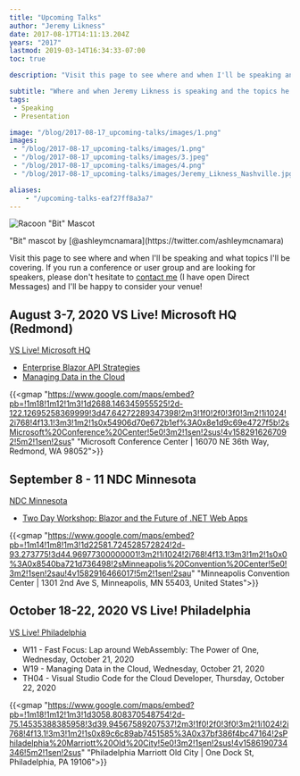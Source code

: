 ```yaml
---
title: "Upcoming Talks"
author: "Jeremy Likness"
date: 2017-08-17T14:11:13.204Z
years: "2017"
lastmod: 2019-03-14T16:34:33-07:00
toc: true

description: "Visit this page to see where and when I'll be speaking and what topics I'll be covering."

subtitle: "Where and when Jeremy Likness is speaking and the topics he will cover."
tags:
 - Speaking
 - Presentation 

image: "/blog/2017-08-17_upcoming-talks/images/1.png" 
images:
 - "/blog/2017-08-17_upcoming-talks/images/1.png" 
 - "/blog/2017-08-17_upcoming-talks/images/3.jpeg" 
 - "/blog/2017-08-17_upcoming-talks/images/4.png" 
 - "/blog/2017-08-17_upcoming-talks/images/Jeremy_Likness_Nashville.jpg" 

aliases:
    - "/upcoming-talks-eaf27ff8a3a7"
---
```


![Racoon "Bit" Mascot](/blog/2017-08-17_upcoming-talks/images/1.png)
<figcaption>"Bit" mascot by [@ashleymcnamara](https://twitter.com/ashleymcnamara)</figcaption>

Visit this page to see where and when I'll be speaking and what topics I'll be covering. If you run a conference or user group and are looking for speakers, please don't hesitate to <i class="fab fa-twitter"></i> [contact me](https://twitter.com/messages/compose?recipient_id=jeremylikness) (I have open Direct Messages) and I'll be happy to consider your venue!

## August 3-7, 2020 VS Live! Microsoft HQ (Redmond)

[VS Live! Microsoft HQ](https://vslive.com/events/redmond-2020/)

* [Enterprise Blazor API Strategies](https://vslive.com/Events/Redmond-2020/Sessions/Wednesday/VW13-Enterprise-Blazor-API-Strategies.aspx)
* [Managing Data in the Cloud](https://vslive.com/Events/Redmond-2020/Sessions/Tuesday/VT10-Managing-Data-in-the-Cloud.aspx)

{{<gmap "https://www.google.com/maps/embed?pb=!1m18!1m12!1m3!1d2688.146345955525!2d-122.12695258369999!3d47.64272289347398!2m3!1f0!2f0!3f0!3m2!1i1024!2i768!4f13.1!3m3!1m2!1s0x54906d70e672b1ef%3A0x8e1d9c69e4727f5b!2sMicrosoft%20Conference%20Center!5e0!3m2!1sen!2sus!4v1582916267092!5m2!1sen!2sus" "Microsoft Conference Center | 16070 NE 36th Way, Redmond, WA 98052">}}

## September 8 - 11 NDC Minnesota

[NDC Minnesota](https://ndcminnesota.com/)

* [Two Day Workshop: Blazor and the Future of .NET Web Apps](https://ndcminnesota.com/workshop/blazor-and-the-future-of-net-web-apps/)

{{<gmap "https://www.google.com/maps/embed?pb=!1m14!1m8!1m3!1d22581.724528572824!2d-93.273775!3d44.96977300000001!3m2!1i1024!2i768!4f13.1!3m3!1m2!1s0x0%3A0x8540ba721d736498!2sMinneapolis%20Convention%20Center!5e0!3m2!1sen!2sau!4v1582916466017!5m2!1sen!2sau" "Minneapolis Convention Center | 1301 2nd Ave S, Minneapolis, MN 55403, United States">}}

## October 18-22, 2020 VS Live! Philadelphia

[VS Live! Philadelphia](https://vslive.com/events/philadelphia-2020/home.aspx)

* W11 - Fast Focus: Lap around WebAssembly: The Power of One, Wednesday, October 21, 2020
* W19 - Managing Data in the Cloud, Wednesday, October 21, 2020
* TH04 - Visual Studio Code for the Cloud Developer, Thursday, October 22, 2020

{{<gmap "https://www.google.com/maps/embed?pb=!1m18!1m12!1m3!1d3058.808370548754!2d-75.14535388385958!3d39.94567589207537!2m3!1f0!2f0!3f0!3m2!1i1024!2i768!4f13.1!3m3!1m2!1s0x89c6c89ab7451585%3A0x37bf386f4bc47164!2sPhiladelphia%20Marriott%20Old%20City!5e0!3m2!1sen!2sus!4v1586190734346!5m2!1sen!2sus" "Philadelphia Marriott Old City | One Dock St, Philadelphia, PA 19106">}}
